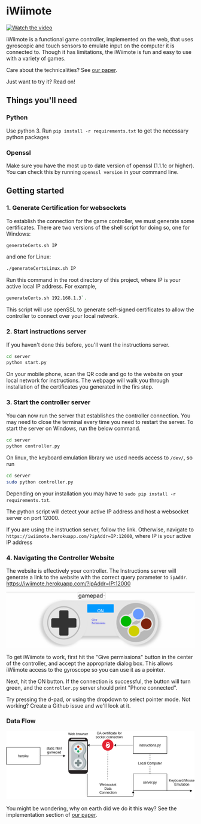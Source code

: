 # iWiimote
[![Watch the video](http://img.youtube.com/vi/4x07fuPlfCU/0.jpg)](http://www.youtube.com/watch?v=4x07fuPlfCU "Video demo")

iWiimote is a functional game controller, implemented on the
web, that uses gyroscopic and touch sensors to emulate input
on the computer it is connected to.
Though it has limitations,
the iWiimote is fun and easy to use with a variety of games.

Care about the technicalities? See [our paper](./iWiimote.pdf).

Just want to try it? Read on!

## Things you'll need

### Python

Use python 3.
Run `pip install -r requirements.txt` to get the necessary python packages

### Openssl
Make sure you have the most up to date version of openssl (1.1.1c or higher). You can check this by running `openssl version` in your command line.

## Getting started

### 1. Generate Certification for websockets
To establish the connection for the game controller, we must generate some certificates.
There are two versions of the shell script for doing so, one for Windows:
```bash
generateCerts.sh IP
```
and one for Linux:
```bash
./generateCertsLinux.sh IP
```
Run this command in the root directory of this project, where IP is your active local IP address.
For example, 
```bash
generateCerts.sh 192.168.1.3`.
```

This script will use openSSL to generate self-signed certificates to allow the
controller to connect over your local network.

### 2. Start instructions server
If you haven't done this before, you'll want the instructions server.
```bash
cd server
python start.py
```

On your mobile phone,
scan the QR code and go to the website on your local network for instructions. 
The webpage will walk you through installation of the certificates you generated in the firs step.

### 3. Start the controller server
You can now run the server that establishes the controller connection.
You may need to close the terminal every time you need to restart the server.
To start the server on Windows, run the below command.
```bash
cd server
python controller.py
```
On linux, the keyboard emulation library we used needs access to `/dev/`, so run
```bash
cd server
sudo python controller.py
```
Depending on your installation you may have to `sudo pip install -r requirements.txt`.

The python script will detect your active IP address and host a websocket server
on port 12000.

If you are using the instruction server, follow the link.
Otherwise, navigate to `https://iwiimote.herokuapp.com/?ipAddr=IP:12000`,
where IP is your active IP address

### 4. Navigating the Controller Website
The website is effectively your controller. The Instructions server will generate a link to the website with the correct query parameter to `ipAddr`. https://iwiimote.herokuapp.com/?ipAddr=IP:12000

![Pic of controller](img/controller.png)

To get iWiimote to work, first hit the "Give permissions" button in the center of the controller,
and accept the appropriate dialog box.
This allows iWiimote access to the gyroscope so you can use it as a pointer.

Next, hit the ON button. If the connection is successful, the button will turn green,
and the `controller.py` server should print "Phone connected".

Try pressing the d-pad, or using the dropdown to select pointer mode. Not working?
Create a Github issue and we'll look at it.

### Data Flow

![Flowchart](img/dataFlow.png)

You might be wondering, why on earth did we do it this way?
See the implementation section of [our paper](iWiimote.pdf).
